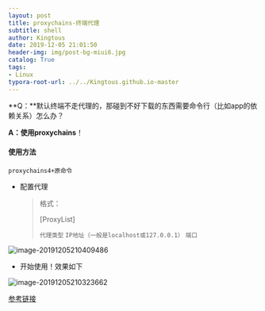 ```yaml
---
layout: post
title: proxychains-终端代理
subtitle: shell
author: Kingtous
date: 2019-12-05 21:01:50
header-img: img/post-bg-miui6.jpg
catalog: True
tags:
- Linux
typora-root-url: ../../Kingtous.github.io-master
---
```


**Q：**默认终端不走代理的，那碰到不好下载的东西需要命令行（比如app的依赖关系）怎么办？

**A：**使用**proxychains**！

#### 使用方法

`proxychains4+原命令`

- 配置代理

    >  格式：
    >
    > [ProxyList]
    >
    > `代理类型` `IP地址（一般是localhost或127.0.0.1）` `端口`

![image-20191205210409486](/img/unsorted/image-20191205210409486.png)

- 开始使用！效果如下

![image-20191205210323662](/img/unsorted/image-20191205210323662.png)



[参考链接](https://www.cnblogs.com/wAther/p/10472889.html)

